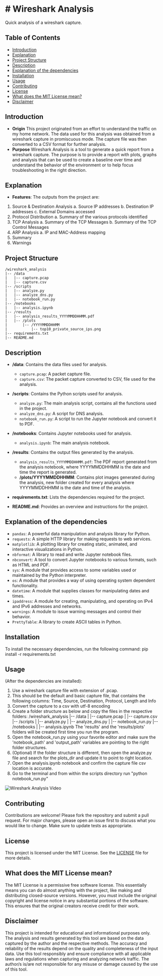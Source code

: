 # # Wireshark Analysis

Quick analysis of a  wireshark capture.

## Table of Contents
- [Introduction](#introduction)
- [Explanation](#explanation)
- [Project Structure](#project-structure)
- [Description](#description)
- [Explanation of the dependencies](#explanation-of-the-dependencies)
- [Installation](#installation)
- [Usage](#usage)
- [Contributing](#contributing)
- [License](#license)
- [What does the MIT License mean?](#what-does-the-mit-license-mean)
- [Disclaimer](#disclaimer)

## Introduction
- **Origin**
This project originated from an effort to understand the traffic on my home network. The data used for this analysis was obtained from a wireshark capture in promiscuous mode. The capture file was then converted to a CSV format for further analysis. 
- **Purpose**
Wireshark Analysis is a tool to generate a quick report from a wireshark capture. The purpose is to provide a report with plots, graphs and analysis that can be used to create a baseline over time and understand the behavior of the environment or to help focus troubleshooting in the right direction. 

## Explanation

- **Features**: The outputs from the project are:
1. Source & Destination Analysis
    a. Source IP addresses
    b. Destination IP addresses
    c. External Domains accessed
2. Protocol Distribution
    a. Summary of the various protocols identified
3. TCP Analysis
    a. Summary of the TCP Messages
    b. Summary of the TCP Control Messages
4. ARP Analysis
    a. IP and MAC-Address mapping
5. Summary
6. Warnings

## Project Structure
```
/wireshark_analysis
|-- /data
|   |-- capture.pcap
|   |-- capture.csv
|-- /scripts
|   |-- analyze.py
|   |-- analyze_dns.py
|   |-- notebook_run.py
|-- /notebooks
|   |-- analysis.ipynb
|-- /results
|   |-- analysis_results_YYYYMMDDHHMM.pdf
|   |-- /plots
|       |-- /YYYYMMDDHHMM
|           |-- top10_private_source_ips.png
|-- requirements.txt
|-- README.md
```
## Description

- **/data**: Contains the data files used for analysis.
  - `capture.pcap`: A packet capture file.
  - `capture.csv`: The packet capture converted to CSV, file used for the analysis.

- **/scripts**: Contains the Python scripts used for analysis.
  - `analyze.py`: The main analysis script, contains all the functions used in the project.
  - `analyze_dns.py`: A script for DNS analysis.
  - `notebook_run.py`: A script to run the Jupyter notebook and convert it to PDF.

- **/notebooks**: Contains Jupyter notebooks used for analysis.
  - `analysis.ipynb`: The main analysis notebook.

- **/results**: Contains the output files generated by the analysis.
  - `analysis_results_YYYYMMDDHHMM.pdf`: The PDF report generated from the analysis notebook, where YYYYMMDDHHMM is the date and time the report is generated.
  - **/plots/YYYYMMDDHHMM**: Contains plot images generated during the analysis, new folder created for every analysis where YYYYMMDDHHMM is the date and time of the analysis.
   
- **requirements.txt**: Lists the dependencies required for the project.

- **README.md**: Provides an overview and instructions for the project.

## Explanation of the dependencies
- `pandas`: A powerful data manipulation and analysis library for Python.
- `requests`: A simple HTTP library for making requests to web services.
- `matplotlib`: A plotting library for creating static, animated, and interactive visualizations in Python.
- `nbformat`: A library to read and write Jupyter notebook files.
- `nbconvert`: A tool to convert Jupyter notebooks to various formats, such as HTML and PDF.
- `sys`: A module that provides access to some variables used or maintained by the Python interpreter.
- `os`: A module that provides a way of using operating system dependent functionality.
- `datetime`: A module that supplies classes for manipulating dates and times.
- `ipaddress`: A module for creating, manipulating, and operating on IPv4 and IPv6 addresses and networks.
- `warnings`: A module to issue warning messages and control their behavior.
- `PrettyTable`: A library to create ASCII tables in Python.

## Installation
To install the necessary dependencies, run the following command:
pip install -r requirements.txt

## Usage 
(After the dependencies are installed): 
1. Use a wireshark capture file with extension of .pcap.
2. This should be the default and basic capture file, that contains the following columns: Time, Source, Destination, Protocol, Length and Info
3. Convert the capture to a csv with utf-8 encoding
4. Create a folder structure as below and copy the files in the respective folders:
/wireshark_analysis
|-- /data
|   |-- capture.pcap
|   |-- capture.csv
|-- /scripts
|   |-- analyze.py
|   |-- analyze_dns.py
|   |-- notebook_run.py
|-- /notebooks
|   |-- analysis.ipynb
The 'results' and the 'results/plots' folders will be created first time you run the program.
5. Open the notebook_run.py using your favorite editor and make sure the 'notebook_path' and 'output_path' variables are pointing to the right folder structures. 
6. (Optional) If the folder structure is different, then open the analyze.py file and search for the plots_dir and update it to point to right location.
7. Open the analysis.ipynb notebook and confirm the capture file csv location is accurate.
8. Go to the terminal and from within the scripts directory run "python notebook_run.py"

![Wireshark Analysis Video](https://github.com/Bytes0x400/wireshark_analysis/blob/capture.gif)

## Contributing
Contributions are welcome! Please fork the repository and submit a pull request. For major changes, please open an issue first to discuss what you would like to change. Make sure to update tests as appropriate.

## License
 This project is licensed under the MIT License. See the [LICENSE](https://opensource.org/licenses/MIT) file for more details.

## What does the MIT License mean?
The MIT License is a permissive free software license. This essentially means you can do almost anything with the project, like making and distributing closed-source versions. However, you must include the original copyright and license notice in any substantial portions of the software. This ensures that the original creators receive credit for their work.

## Disclaimer
This project is intended for educational and informational purposes only. The analysis and results generated by this tool are based on the data captured by the author and the respective methods. The accuracy and reliability of the results depend on the quality and completeness of the input data. Use this tool responsibly and ensure compliance with all applicable laws and regulations when capturing and analyzing network traffic. The author/s is/are not responsible for any misuse or damage caused by the use of this tool.

